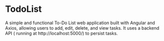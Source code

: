 # TodoList
A simple and functional To-Do List web application built with Angular and Axios, allowing users to add, edit, delete, and view tasks. It uses a backend API (  running at http://localhost:5000/) to persist tasks.
